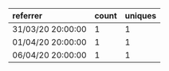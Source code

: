 | referrer          | count | uniques |
| :---------------- | :---- | :------ |
| 31/03/20 20:00:00 | 1     | 1       |
| 01/04/20 20:00:00 | 1     | 1       |
| 06/04/20 20:00:00 | 1     | 1       |